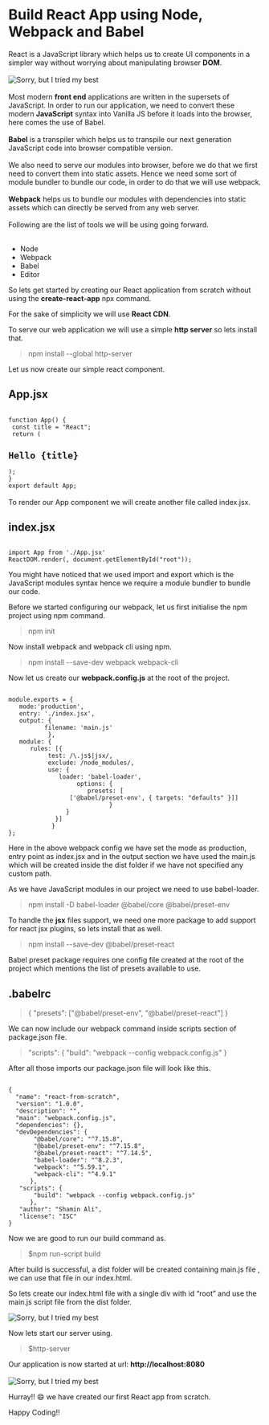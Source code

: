 # Build React App using Node, Webpack and Babel
React is a JavaScript library which helps us to create UI components in a simpler way without worrying about manipulating browser **DOM**.
<br/><br/>
![Sorry, but I tried my best](https://miro.medium.com/max/720/1*MhPvRNsjw50MQ7pU5jFUpw.png)
<br/><br/>
Most modern **front end** applications are written in the supersets of JavaScript. In order to run our application, we need to convert these modern **JavaScript** syntax into Vanilla JS before it loads into the browser, here comes the use of Babel.
<br/><br/>
**Babel** is a transpiler which helps us to transpile our next generation JavaScript code into browser compatible version.
<br/><br/>
We also need to serve our modules into browser, before we do that we first need to convert them into static assets. Hence we need some sort of module bundler to bundle our code, in order to do that we will use webpack.
<br/><br/>
**Webpack** helps us to bundle our modules with dependencies into static assets which can directly be served from any web server.
<br/><br/>
Following are the list of tools we will be using going forward.
<br/><br/>
* Node   
* Webpack 
* Babel  
* Editor 

So lets get started by creating our React application from scratch without using the **create-react-app** npx command.

For the sake of simplicity we will use **React CDN**.

> <script 
>    src="https://unpkg.com/react@16/umd/react.development.js"></script>
> <script 
>   src="https://unpkg.com/react-dom@16/umd/react-dom.development.js">
> </script>

To serve our web application we will use a simple **http server** so lets install that.

>npm install --global http-server 

Let us now create our simple react component.

## App.jsx 
<Code language="javascript">
function App() {
 const title = "React";
 return (<h2>Hello {title} </h2>);
}
export default App; 
</Code>
<br/>
To render our App component we will create another file called index.jsx.

## index.jsx

<Code language="javascript">
import App from './App.jsx'
ReactDOM.render(<App />, document.getElementById("root"));
</Code>  

You might have noticed that we used import and export which is the JavaScript modules syntax hence we require a module bundler to bundle our code.

Before we started configuring our webpack, let us first initialise the npm project using npm command.

>npm init

Now install webpack and webpack cli using npm.

> npm install --save-dev webpack webpack-cli

Now let us create our **webpack.config.js** at the root of the project.

<Code language="javascript">
module.exports = {
   mode:'production',
   entry: './index.jsx',
   output: { 
          filename: 'main.js'
           },
   module: {
      rules: [{
           test: /\.js$|jsx/,
           exclude: /node_modules/,
           use: {
              loader: 'babel-loader',
                   options: {
                      presets: [
                 ['@babel/preset-env', { targets: "defaults" }]]
                            }
                }
             }]
            }
};
</Code>  

Here in the above webpack config we have set the mode as production, entry point as index.jsx and in the output section we have used the main.js which will be created inside the dist folder if we have not specified any custom path.

As we have JavaScript modules in our project we need to use babel-loader.

> npm install -D babel-loader @babel/core @babel/preset-env 

To handle the **jsx** files support, we need one more package to add support for react jsx plugins, so lets install that as well.

> npm install --save-dev @babel/preset-react

Babel preset package requires one config file created at the root of the project which mentions the list of presets available to use.

## .babelrc

> {
> "presets": ["@babel/preset-env", "@babel/preset-react"]
> }

We can now include our webpack command inside scripts section of package.json file.

> "scripts": {
>   "build": "webpack --config webpack.config.js"
> }

After all those imports our package.json file will look like this.

<Code language="javascript">
{
  "name": "react-from-scratch",
  "version": "1.0.0",
  "description": "",
  "main": "webpack.config.js",
  "dependencies": {},
  "devDependencies": {
       "@babel/core": "^7.15.8",
       "@babel/preset-env": "^7.15.8",
       "@babel/preset-react": "^7.14.5",
       "babel-loader": "^8.2.3",
       "webpack": "^5.59.1",
       "webpack-cli": "^4.9.1"
      },
   "scripts": {
       "build": "webpack --config webpack.config.js"
      },
   "author": "Shamin Ali",
   "license": "ISC"
}
</Code>

Now we are good to run our build command as.

> $npm run-script build

After build is successful, a dist folder will be created containing main.js file , we can use that file in our index.html.

So lets create our index.html file with a single div with id “root” and use the main.js script file from the dist folder.

![Sorry, but I tried my best](https://miro.medium.com/max/720/1*FmAY1j-Hs1RZzs5LS3CRLA.png)

Now lets start our server using.

> $http-server

Our application is now started at url: **http://localhost:8080**
<br/><br/>
![Sorry, but I tried my best](https://miro.medium.com/max/720/1*mcc2sDImVKPkyswtkWJGmQ.png)

Hurray!! 😄 we have created our first React app from scratch.

Happy Coding!!
